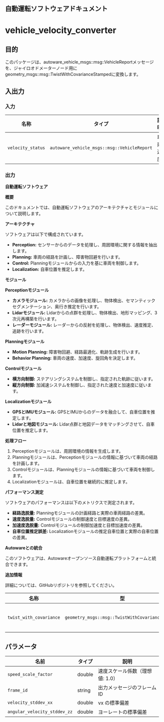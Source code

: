 ## 自動運転ソフトウェアドキュメント

# vehicle_velocity_converter

## 目的

このパッケージは、autoware_vehicle_msgs::msg::VehicleReportメッセージを、ジャイロオドメーターノード用にgeometry_msgs::msg::TwistWithCovarianceStampedに変換します。

## 入出力

### 入力

| 名称            | タイプ                                        | 説明      |
|-----------------|-------------------------------------------|--------------|
| `velocity_status` | `autoware_vehicle_msgs::msg::VehicleReport` | 車両速度 |

### 出力

**自動運転ソフトウェア**

**概要**

このドキュメントでは、自動運転ソフトウェアのアーキテクチャとモジュールについて説明します。

**アーキテクチャ**

ソフトウェアは以下で構成されています。

- **Perception:** センサーからのデータを処理し、周囲環境に関する情報を抽出します。
- **Planning:** 車両の経路を計画し、障害物回避を行います。
- **Control:** Planningモジュールからの入力を基に車両を制御します。
- **Localization:** 自車位置を推定します。

**モジュール**

**Perceptionモジュール**

- **カメラモジュール:** カメラからの画像を処理し、物体検出、セマンティックセグメンテーション、奥行き推定を行います。
- **Lidarモジュール:** Lidarからの点群を処理し、物体検出、地形マッピング、3次元再構築を行います。
- **レーダーモジュール:** レーダーからの反射を処理し、物体検出、速度推定、追跡を行います。

**Planningモジュール**

- **Motion Planning:** 障害物回避、経路最適化、軌跡生成を行います。
- **Behavior Planning:** 車両の速度、加速度、旋回角を決定します。

**Controlモジュール**

- **横方向制御:** ステアリングシステムを制御し、指定された軌跡に従います。
- **縦方向制御:** 加減速システムを制御し、指定された速度と加速度に従います。

**Localizationモジュール**

- **GPSとIMUモジュール:** GPSとIMUからのデータを融合して、自車位置を推定します。
- **Lidarと地図モジュール:** Lidar点群と地図データをマッチングさせて、自車位置を推定します。

**処理フロー**

1. Perceptionモジュールは、周囲環境の情報を生成します。
2. Planningモジュールは、Perceptionモジュールの情報に基づいて車両の経路を計画します。
3. Controlモジュールは、Planningモジュールの情報に基づいて車両を制御します。
4. Localizationモジュールは、自車位置を継続的に推定します。

**パフォーマンス測定**

ソフトウェアのパフォーマンスは以下のメトリクスで測定されます。

- **経路逸脱量:** Planningモジュールの計画経路と実際の車両経路の差異。
- **速度逸脱量:** Controlモジュールの制御速度と目標速度の差異。
- **加速度逸脱量:** Controlモジュールの制御加速度と目標加速度の差異。
- **自車位置推定誤差:** Localizationモジュールの推定自車位置と実際の自車位置の差異。

**Autowareとの統合**

このソフトウェアは、Autowareオープンソース自動運転プラットフォームと統合できます。

**追加情報**

詳細については、GitHubリポジトリを参照してください。

| 名称                    | 型                                             | 説明                                        |
| ----------------------- | ------------------------------------------------ | -------------------------------------------------- |
| `twist_with_covariance` | `geometry_msgs::msg::TwistWithCovarianceStamped` | `VehicleReport`から変換した共分散付きツイスト |

## パラメータ

| 名前                         | タイプ   | 説明                             |
| ---------------------------- | ------ | --------------------------------------- |
| `speed_scale_factor`         | double | 速度スケール係数（理想値: 1.0） |
| `frame_id`                   | string | 出力メッセージのフレーム ID             |
| `velocity_stddev_xx`         | double | vx の標準偏差               |
| `angular_velocity_stddev_zz` | double | ヨーレートの標準偏差         |

